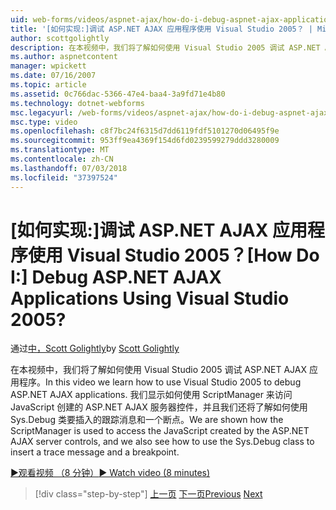 ```yaml
---
uid: web-forms/videos/aspnet-ajax/how-do-i-debug-aspnet-ajax-applications-using-visual-studio-2005
title: '[如何实现:]调试 ASP.NET AJAX 应用程序使用 Visual Studio 2005？ | Microsoft Docs'
author: scottgolightly
description: 在本视频中，我们将了解如何使用 Visual Studio 2005 调试 ASP.NET AJAX 应用程序。 我们将展示如何使用 ScriptManager 来访问 JavaScript...
ms.author: aspnetcontent
manager: wpickett
ms.date: 07/16/2007
ms.topic: article
ms.assetid: 0c766dac-5366-47e4-baa4-3a9fd71e4b80
ms.technology: dotnet-webforms
msc.legacyurl: /web-forms/videos/aspnet-ajax/how-do-i-debug-aspnet-ajax-applications-using-visual-studio-2005
msc.type: video
ms.openlocfilehash: c8f7bc24f6315d7dd6119fdf5101270d06495f9e
ms.sourcegitcommit: 953ff9ea4369f154d6fd0239599279ddd3280009
ms.translationtype: MT
ms.contentlocale: zh-CN
ms.lasthandoff: 07/03/2018
ms.locfileid: "37397524"
---
```

<a name="how-do-i-debug-aspnet-ajax-applications-using-visual-studio-2005"></a><span data-ttu-id="bfa0f-105">[如何实现:]调试 ASP.NET AJAX 应用程序使用 Visual Studio 2005？</span><span class="sxs-lookup"><span data-stu-id="bfa0f-105">[How Do I:] Debug ASP.NET AJAX Applications Using Visual Studio 2005?</span></span>
====================
<span data-ttu-id="bfa0f-106">通过[中，Scott Golightly](https://github.com/scottgolightly)</span><span class="sxs-lookup"><span data-stu-id="bfa0f-106">by [Scott Golightly](https://github.com/scottgolightly)</span></span>

<span data-ttu-id="bfa0f-107">在本视频中，我们将了解如何使用 Visual Studio 2005 调试 ASP.NET AJAX 应用程序。</span><span class="sxs-lookup"><span data-stu-id="bfa0f-107">In this video we learn how to use Visual Studio 2005 to debug ASP.NET AJAX applications.</span></span> <span data-ttu-id="bfa0f-108">我们显示如何使用 ScriptManager 来访问 JavaScript 创建的 ASP.NET AJAX 服务器控件，并且我们还将了解如何使用 Sys.Debug 类要插入的跟踪消息和一个断点。</span><span class="sxs-lookup"><span data-stu-id="bfa0f-108">We are shown how the ScriptManager is used to access the JavaScript created by the ASP.NET AJAX server controls, and we also see how to use the Sys.Debug class to insert a trace message and a breakpoint.</span></span>

[<span data-ttu-id="bfa0f-109">&#9654;观看视频 （8 分钟）</span><span class="sxs-lookup"><span data-stu-id="bfa0f-109">&#9654; Watch video (8 minutes)</span></span>](https://channel9.msdn.com/Blogs/ASP-NET-Site-Videos/how-do-i-debug-aspnet-ajax-applications-using-visual-studio-2005)

> [!div class="step-by-step"]
> <span data-ttu-id="bfa0f-110">[上一页](how-do-i-use-the-aspnet-ajax-profile-services.md)
> [下一页](how-do-i-build-a-custom-aspnet-ajax-server-control.md)</span><span class="sxs-lookup"><span data-stu-id="bfa0f-110">[Previous](how-do-i-use-the-aspnet-ajax-profile-services.md)
[Next](how-do-i-build-a-custom-aspnet-ajax-server-control.md)</span></span>
